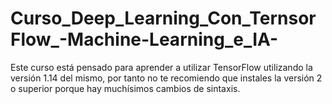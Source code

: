 # Curso_Deep_Learning_Con_TernsorFlow_-Machine-Learning_e_IA-
Este curso está pensado para aprender a utilizar TensorFlow utilizando la versión 1.14 del mismo, por tanto no te recomiendo que instales la versión 2 o superior porque hay muchísimos cambios de sintaxis.
